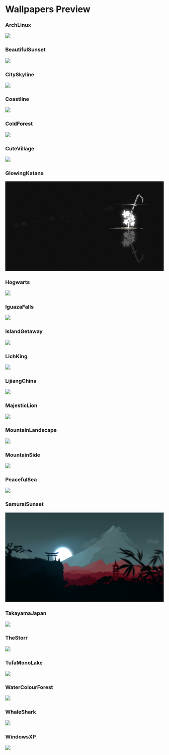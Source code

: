 # Wallpapers Preview

### ArchLinux
![](ArchLinux.png)

### BeautifulSunset
![](BeautifulSunset.png)

### CitySkyline
![](CitySkyline.png)

### Coastline
![](Coastline.png)

### ColdForest
![](ColdForest.png)

### CuteVillage
![](CuteVillage.png)

### GlowingKatana
![](GlowingKatana.png)

### Hogwarts
![](Hogwarts.png)

### IguazaFalls
![](IguazaFalls.png)

### IslandGetaway
![](IslandGetaway.png)

### LichKing
![](LichKing.png)

### LijiangChina
![](LijiangChina.png)

### MajesticLion
![](MajesticLion.png)

### MountainLandscape
![](MountainLandscape.png)

### MountainSide
![](MountainSide.png)

### PeacefulSea
![](PeacefulSea.png)

### SamuraiSunset
![](SamuraiSunset.png)

### TakayamaJapan
![](TakayamaJapan.png)

### TheStorr
![](TheStorr.png)

### TufaMonoLake
![](TufaMonoLake.png)

### WaterColourForest
![](WaterColourForest.png)

### WhaleShark
![](WhaleShark.png)

### WindowsXP
![](WindowsXP.png)

